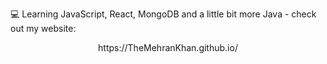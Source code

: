 
💻 Learning JavaScript, React, MongoDB and a little bit more Java - check out my website:  
<center> https://TheMehranKhan.github.io/ </center>
  

